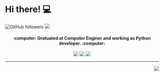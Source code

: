 # Hi there! :computer:

![GitHub followers](https://img.shields.io/github/followers/leandroaquinopereira?label=Follow&style=social)
![](https://komarev.com/ghpvc/?username=leandroaquinopereira&color=006bed)

<h4 align="center"> 
	:computer: Gratuated at Computer Enginer and working as Python developer. :computer:
</h4>

<p align="center">
  <a href="mailto:leandroaquinopereira@outlook.com" alt="Outlook">
  <img src="https://img.shields.io/badge/Microsoft_Outlook-0078D4?style=for-the-badge&logo=microsoft-outlook&logoColor=white&link=leandroaquinopereira@outlook.com"/></a>

  <a href="https://www.linkedin.com/in/leandroaquinopereira/" alt="Linkedin">
  <img src="https://img.shields.io/badge/LinkedIn-0077B5?style=for-the-badge&logo=linkedin&logoColor=white&link=https://www.linkedin.com/in/leandroaquinopereira/"/></a>

  <a href="https://www.instagram.com/pa_leandroap/" alt="Instagram">  
  <img src="https://img.shields.io/badge/Instagram-E4405F?style=for-the-badge&logo=instagram&logoColor=white&link=pa_leandroap"/></a>
</p>

******

<img align='right' src="https://github-readme-stats.vercel.app/api/top-langs/?username=leandroaquinopereira&hide=html&layout=compact=true&theme=tokyonight&hide_border=true"/></a>
